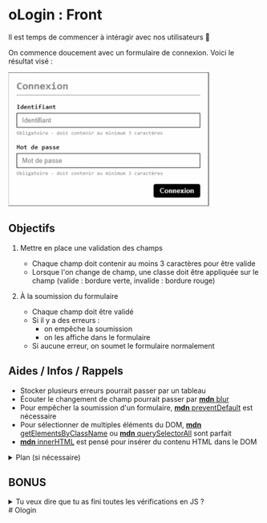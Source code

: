 # oLogin : Front

Il est temps de commencer à intéragir avec nos utilisateurs :tada:

On commence doucement avec un formulaire de connexion. Voici le résultat visé :

![Résultat](resultat.gif)

## Objectifs

1. Mettre en place une validation des champs
    - Chaque champ doit contenir au moins 3 caractères pour être valide
    - Lorsque l'on change de champ, une classe doit être appliquée sur le champ (valide : bordure verte, invalide : bordure rouge)

2. À la soumission du formulaire
    - Chaque champ doit être validé
    - Si il y a des erreurs :
      - on empêche la soumission
      - on les affiche dans le formulaire
    - Si aucune erreur, on soumet le formulaire normalement

## Aides / Infos / Rappels

- Stocker plusieurs erreurs pourrait passer par un tableau
- Écouter le changement de champ pourrait passer par [**mdn** blur](https://developer.mozilla.org/en-US/docs/Web/Events/blur)
- Pour empêcher la soumission d'un formulaire, [**mdn** preventDefault](https://developer.mozilla.org/en-US/docs/Web/API/Event/preventDefault) est nécessaire
- Pour sélectionner de multiples éléments du DOM, [**mdn** getElementsByClassName](https://developer.mozilla.org/en-US/docs/Web/API/Document/getElementsByClassName) ou [**mdn** querySelectorAll](https://developer.mozilla.org/en-US/docs/Web/API/Document/querySelectorAll) sont parfait
- [**mdn** innerHTML](https://developer.mozilla.org/en-US/docs/Web/API/Element/innerHTML) est pensé pour insérer du contenu HTML dans le DOM

<details><summary>Plan (si nécessaire)</summary>

#### #1 Validation lors de la saisie

- écouter l'event "blur" sur tous les inputs
- dans le handler de cet event,
  - récupérer l'élément input sur lequel l'event a eu lieu
  - si l'input est vide, ajouter une classe à l'input qui l'entoure de rouge
- sinon, ajouter une classe à l'input qui l'entoure de vert

#### #2 Validation lors de la soumission

- écouter l'event "submit" sur le formulaire
- dans le handler de cet event,
  - vérifier que chaque input est rempli
  - si c'est le cas, ne rien faire, laisser le formulaire être soumis normalement (et donc le navigateur envoie les données sur une autre URL)
  - sinon, empêcher la soumission et afficher la ou les erreurs dans la div#errors

</details>

## BONUS

<details><summary>Tu veux dire que tu as fini toutes les vérifications en JS ?</summary>

Ok, alors tu peux t'attaquer [aux bonus](bonus.md) (et oui, il y en a plusieurs en plus :tada:)

</details># Ologin
